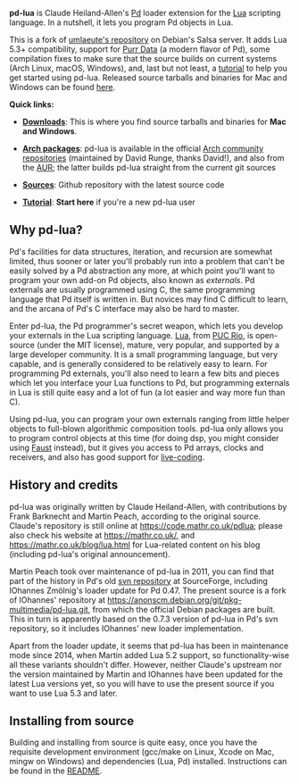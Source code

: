 
**pd-lua** is Claude Heiland-Allen's [Pd][] loader extension for the [Lua][] scripting language. In a nutshell, it lets you program Pd objects in Lua.

This is a fork of [umlaeute's repository](https://anonscm.debian.org/git/pkg-multimedia/pd-lua.git) on Debian's Salsa server. It adds Lua 5.3+ compatibility, support for [Purr Data][] (a modern flavor of Pd), some compilation fixes to make sure that the source builds on current systems (Arch Linux, macOS, Windows), and, last but not least, a [tutorial][] to help you get started using pd-lua. Released source tarballs and binaries for Mac and Windows can be found [here](https://github.com/agraef/pd-lua/releases).

**Quick links:**

- [**Downloads**](https://github.com/agraef/pd-lua/releases): This is where you find source tarballs and binaries for **Mac and Windows**.

- [**Arch packages**](https://www.archlinux.org/): pd-lua is available in the official [Arch community repositories](https://www.archlinux.org/packages/community/x86_64/pd-lua/) (maintained by David Runge, thanks David!), and also from the [AUR](https://aur.archlinux.org/packages/pd-lua-git/); the latter builds pd-lua straight from the current git sources

- [**Sources**](https://github.com/agraef/pd-lua): Github repository with the latest source code

- [**Tutorial**](https://github.com/agraef/pd-lua/blob/master/tutorial/pd-lua-intro.md): **Start here** if you're a new pd-lua user

## Why pd-lua?

Pd's facilities for data structures, iteration, and recursion are somewhat limited, thus sooner or later you'll probably run into a problem that can't be easily solved by a Pd abstraction any more, at which point you'll want to program your own add-on Pd objects, also known as *externals*. Pd externals are usually programmed using C, the same programming language that Pd itself is written in. But novices may find C difficult to learn, and the arcana of Pd's C interface may also be hard to master.

Enter pd-lua, the Pd programmer's secret weapon, which lets you develop your externals in the Lua scripting language. [Lua][], from [PUC Rio](http://www.puc-rio.br/), is open-source (under the MIT license), mature, very popular, and supported by a large developer community. It is a small programming language, but very capable, and is generally considered to be relatively easy to learn. For programming Pd externals, you'll also need to learn a few bits and pieces which let you interface your Lua functions to Pd, but programming externals in Lua is still quite easy and a lot of fun (a lot easier and way more fun than C).

Using pd-lua, you can program your own externals ranging from little helper objects to full-blown algorithmic composition tools. pd-lua only allows you to program control objects at this time (for doing dsp, you might consider using [Faust][] instead), but it gives you access to Pd arrays, clocks and receivers, and also has good support for [live-coding](https://en.wikipedia.org/wiki/Live_coding).

## History and credits

pd-lua was originally written by Claude Heiland-Allen, with contributions by Frank Barknecht and Martin Peach, according to the original source. Claude's repository is still online at <https://code.mathr.co.uk/pdlua>; please also check his website at <https://mathr.co.uk/>, and <https://mathr.co.uk/blog/lua.html> for Lua-related content on his blog (including pd-lua's original announcement).

Martin Peach took over maintenance of pd-lua in 2011, you can find that part of the history in Pd's old [svn repository](https://sourceforge.net/p/pure-data/svn/HEAD/tree/trunk/externals/loaders/pdlua/) at SourceForge, including IOhannes Zmölnig's loader update for Pd 0.47. The present source is a fork of IOhannes' repository at <https://anonscm.debian.org/git/pkg-multimedia/pd-lua.git>, from which the official Debian packages are built. This in turn is apparently based on the 0.7.3 version of pd-lua in Pd's svn repository, so it includes IOhannes' new loader implementation.

Apart from the loader update, it seems that pd-lua has been in maintenance mode since 2014, when Martin added Lua 5.2 support, so functionality-wise all these variants shouldn't differ. However, neither Claude's upstream nor the version maintained by Martin and IOhannes have been updated for the latest Lua versions yet, so you will have to use the present source if you want to use Lua 5.3 and later.

## Installing from source

Building and installing from source is quite easy, once you have the requisite development environment (gcc/make on Linux, Xcode on Mac, mingw on Windows) and dependencies (Lua, Pd) installed. Instructions can be found in the [README](https://github.com/agraef/pd-lua/blob/master/README).

[Lua]: https://www.lua.org/
[Faust]: https://faust.grame.fr/
[Pd]: http://msp.ucsd.edu/software.html
[Purr Data]: https://agraef.github.io/purr-data/
[tutorial]: https://github.com/agraef/pd-lua/blob/master/tutorial/pd-lua-intro.md
